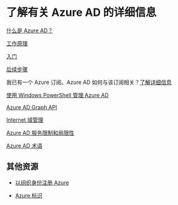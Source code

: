 <properties 
	pageTitle="了解有关 Azure AD 的详细信息" 
	description="Azure AD 内容集的学习路线图。" 
	services="active-directory" 
	documentationCenter="" 
	authors="curtand" 
	manager="terrylan" 
	editor=""/>

<tags 
wacn.date="05/15/2015"
	ms.service="active-directory" 
	ms.workload="identity" 
	ms.tgt_pltfrm="na" 
	ms.devlang="na" 
	ms.topic="hero-article" 
	ms.date="04/20/2015" 
	ms.author="curtand"/>

# 了解有关 Azure AD 的详细信息

[什么是 Azure AD？](/documentation/articles/active-directory-whatis)

[工作原理](/documentation/articles/active-directory-works)

[入门](/documentation/articles/active-directory-get-started)

[后续步骤](/documentation/articles/active-directory-next-steps)

我已有一个 Azure 订阅。Azure AD 如何与该订阅相关？[了解详细信息](https://msdn.microsoft.com/zh-CN/library/azure/dn629581.aspx)

[使用 Windows PowerShell 管理 Azure AD](https://msdn.microsoft.com/zh-CN/library/azure/jj151815.aspx)

[Azure AD Graph API](https://msdn.microsoft.com/zh-CN/library/azure/hh974476.aspx) 

[Internet 域管理](https://msdn.microsoft.com/zh-CN/library/azure/hh969248.aspx)

[Azure AD 服务限制和局限性](https://msdn.microsoft.com/zh-CN/library/azure/dn764971.aspx)

[Azure AD 术语](https://msdn.microsoft.com/zh-CN/library/azure/jj944946.aspx)


## 其他资源

* [以组织身份注册 Azure](/documentation/articles/sign-up-organization)

* [Azure 标识](/documentation/articles/fundamentals-identity)



<!--HONumber=53-->